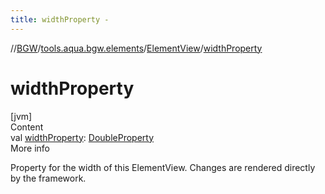 ```yaml
---
title: widthProperty -
---
```

//[BGW](../../../index.md)/[tools.aqua.bgw.elements](../index.md)/[ElementView](index.md)/[widthProperty](width-property.md)



# widthProperty  
[jvm]  
Content  
val [widthProperty](width-property.md): [DoubleProperty](../../tools.aqua.bgw.observable/-double-property/index.md)  
More info  


Property for the width of this ElementView. Changes are rendered directly by the framework.

  



